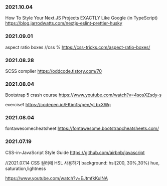 ### 2021.10.04
How To Style Your Next.JS Projects EXACTLY Like Google (in TypeScript)
https://blog.jarrodwatts.com/nextjs-eslint-prettier-husky

### 2021.09.01
aspect ratio boxes //css %
https://css-tricks.com/aspect-ratio-boxes/

### 2021.08.28
SCSS complier
https://oddcode.tistory.com/70

### 2021.08.04 
Bootstrap 5 crash course
https://www.youtube.com/watch?v=4sosXZsdy-s

exercise1
https://codepen.io/EKim15/pen/yLbxXWq

### 2021.08.04
fontawesomecheatsheet
https://fontawesome.bootstrapcheatsheets.com/

### 2021.07.19 
CSS-in-JavaScript Style Guide
 https://github.com/airbnb/javascript


//2021.07.14
CSS 컬러에 HSL 사용하기
background: hsl(200, 30%,30%) 
                hue, saturation,lightness
                
https://www.youtube.com/watch?v=EJtmfkKulNA
